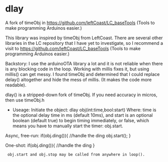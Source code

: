 # dlay
A fork of timeObj in https://github.com/leftCoast/LC_baseTools (Tools to make programming Arduinos easier.)

This library was inspired by timeObj from LeftCoast.
There are several other libraries in the LC repository that I have yet to investigate,
so I recommend a visit to https://github.com/leftCoast/LC_baseTools (Tools to make programming Arduinos easier.)

Backstory:
I use the arduinoOTA library a lot and it is not reliable when there is any blocking code in the loop.
Working with millis fixes it, but using millis() can get messy.  I found timeObj and determined that
I could replace delay() altogether and hide the mess of millis. (It makes the code more readable).

dlay() is a stripped-down fork of timeObj. If you need accuracy in micros, then use timeObj.h

*   Useage:
   Initiate the object:
     dlay obj(int:time,bool:start)
     Where:
       time is the optional delay time in ms (default 10ms), and
       start is an optional boolean (default true) to begin timing immediately,
             or false, which means you have to manually start the timer: obj.start.

   Async, free-run:
     if(obj.ding()){
       //handle the ding
       obj.start();
     }

   One-shot:
     if(obj.ding()){
       //handle the ding
     }

     obj.start and obj.stop may be called from anywhere in loop().
